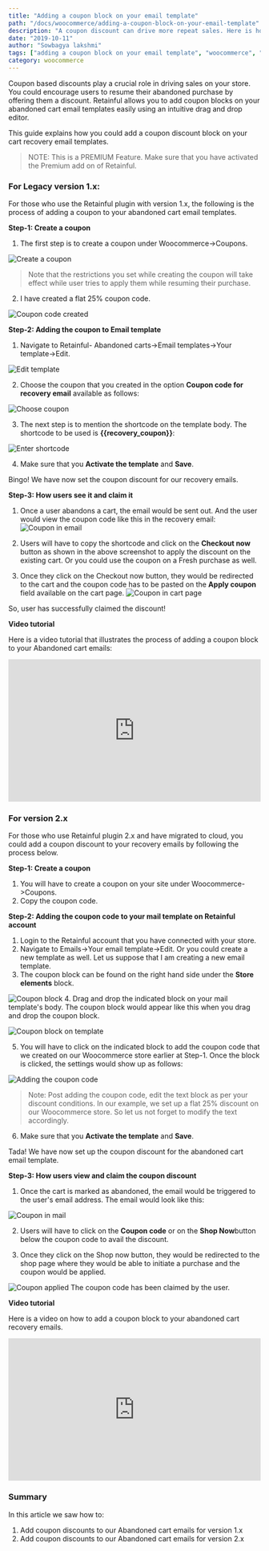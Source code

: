 ```yaml
---
title: "Adding a coupon block on your email template"
path: "/docs/woocommerce/adding-a-coupon-block-on-your-email-template"
description: "A coupon discount can drive more repeat sales. Here is how you could add coupons to your abandoned cart emails."
date: "2019-10-11"
author: "Sowbagya lakshmi"
tags: ["adding a coupon block on your email template", "woocommerce", "abandoned cart emails"]
category: woocommerce
---
```


Coupon based discounts play a crucial role in driving sales on your store. You could encourage users to resume their abandoned purchase by offering them a discount.
Retainful allows you to add coupon blocks on your abandoned cart email templates easily using an intuitive drag and drop editor. 

This guide explains how you could add a coupon discount block on your cart recovery email templates.

> NOTE: This is a PREMIUM Feature. Make sure that you have activated the Premium add on of Retainful.

### For Legacy version 1.x:
For those who use the Retainful plugin with version 1.x, the following is the process of adding a coupon to your abandoned cart email templates.

 **Step-1: Create a coupon** 
 
 1. The first step is to create a coupon under Woocommerce->Coupons. 

![Create a coupon](../../images/docs/adding-a-coupon-block-to-abandoned-cart-templates/create-a-coupon.png)

> Note that the restrictions you set while creating the coupon will take effect while user tries to apply them while resuming their purchase.

2. I have created a flat 25% coupon code.

![Coupon code created](../../images/docs/adding-a-coupon-block-to-abandoned-cart-templates/created-coupon-code.png)


**Step-2: Adding the coupon to Email template**

1. Navigate to Retainful- Abandoned carts->Email templates->Your template->Edit.

![Edit template](../../images/docs/adding-a-coupon-block-to-abandoned-cart-templates/edit-email-template.png)

2. Choose the coupon that you created in the option **Coupon code for recovery email** available as follows:

![Choose coupon](../../images/docs/adding-a-coupon-block-to-abandoned-cart-templates/choose-coupon.png)

3. The next step is to mention the shortcode on the template body. The shortcode to be used is **{{recovery_coupon}}**:

![Enter shortcode](../../images/docs/adding-a-coupon-block-to-abandoned-cart-templates/shortcode-for-coupon.png)

4. Make sure that you **Activate the template** and **Save**.

Bingo! We have now set the coupon discount for our recovery emails.

**Step-3: How users see it and claim it**

1. Once a user abandons a cart, the email would be sent out. And the user would view the coupon code like this in the recovery email:
![Coupon in email](../../images/docs/adding-a-coupon-block-to-abandoned-cart-templates/coupon-in-mail.png)

2. Users will have to copy the shortcode and click on the **Checkout now** button as shown in the above screenshot to apply the discount on the existing cart. Or you could use the coupon on a Fresh purchase as well.
3. Once they click on the Checkout now button, they would be redirected to the cart and the coupon code has to be pasted on the **Apply coupon** field available on the cart page. 
![Coupon in cart page](../../images/docs/adding-a-coupon-block-to-abandoned-cart-templates/coupon-in-cart.png)


So, user has successfully claimed the discount!

**Video tutorial**

Here is a video tutorial that illustrates the process of adding a coupon block to your Abandoned cart emails:

<div style="position: relative; padding-bottom: 56.25%; height: 0;"><iframe src="https://www.loom.com/embed/279cc5aece7f46b9af2b93bd874c6023" frameborder="0" webkitallowfullscreen mozallowfullscreen allowfullscreen style="position: absolute; top: 0; left: 0; width: 100%; height: 100%;"></iframe></div>


### For version 2.x

For those who use Retainful plugin 2.x and have migrated to cloud, you could add a coupon discount to your recovery emails by following the process below.

**Step-1: Create a coupon** 

1. You will have to create a coupon on your site under Woocommerce->Coupons.
2. Copy the coupon code.

**Step-2: Adding the coupon code to your mail template on Retainful account**

1. Login to the Retainful account that you have connected with your store.
2. Navigate to Emails->Your email template->Edit. Or you could create a new template as well. Let us suppose that I am creating a new email template.
3. The coupon block can be found on the right hand side under the **Store elements** block.

![Coupon block](../../images/docs/adding-a-coupon-block-to-abandoned-cart-templates/coupon-block.png)
4. Drag and drop the indicated block on your mail template's body. The coupon block would appear like this when you drag and drop the coupon block.

![Coupon block on template](../../images/docs/adding-a-coupon-block-to-abandoned-cart-templates/coupon-block-on-template.png)

5. You will have to click on the indicated block to add the coupon code that we created on our Woocommerce store earlier at Step-1. Once the block is clicked, the settings would show up as follows:

![Adding the coupon code](../../images/docs/adding-a-coupon-block-to-abandoned-cart-templates/adding-coupon-code.png)

> Note: Post adding the coupon code, edit the text block as per your discount conditions. In our example, we set up a flat 25% discount on our Woocommerce store. So let us not forget to modify the text accordingly.

6. Make sure that you **Activate the template** and **Save**.

Tada! We have now set up the coupon discount for the abandoned cart email template.

**Step-3: How users view and claim the coupon discount**

1. Once the cart is marked as abandoned, the email would be triggered to the user's email address. The email would look like this:

![Coupon in mail](../../images/docs/adding-a-coupon-block-to-abandoned-cart-templates/coupon-in-mail-cloud.png)

2. Users will have to click on the **Coupon code** or on the **Shop Now**button below the coupon code to avail the discount.

3. Once they click on the Shop now button, they would be redirected to the shop page where they would be able to initiate a purchase and the coupon would be applied.

![Coupon applied](../../images/docs/adding-a-coupon-block-to-abandoned-cart-templates/2.x-coupon-applied.png)
The coupon code has been claimed by the user.

**Video tutorial**

Here is a video on how to add a coupon block to your abandoned cart recovery emails.

<div style="position: relative; padding-bottom: 56.25%; height: 0;"><iframe src="https://www.loom.com/embed/1e99048fceab4b27ab0b9941334f01b3" frameborder="0" webkitallowfullscreen mozallowfullscreen allowfullscreen style="position: absolute; top: 0; left: 0; width: 100%; height: 100%;"></iframe></div>

### Summary

In this article we saw how to:
1) Add coupon discounts to our Abandoned cart emails for version 1.x
2) Add coupon discounts to our Abandoned cart emails for version 2.x
